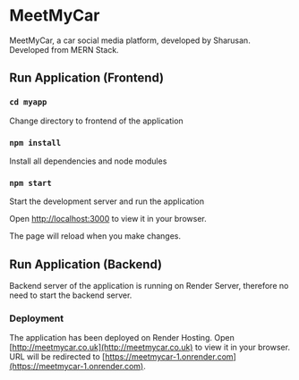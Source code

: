 # MeetMyCar

MeetMyCar, a car social media platform, developed by Sharusan. Developed from MERN Stack.

## Run Application (Frontend)

### `cd myapp`
Change directory to frontend of the application

### `npm install`
Install all dependencies and node modules

### `npm start`
Start the development server and run the application

Open [http://localhost:3000](http://localhost:3000) to view it in your browser.

The page will reload when you make changes.

## Run Application (Backend)

Backend server of the application is running on Render Server, therefore no need to start the backend server.

### Deployment

The application has been deployed on Render Hosting.
Open [http://meetmycar.co.uk](http://meetmycar.co.uk) to view it in your browser.
URL will be redirected to [https://meetmycar-1.onrender.com](https://meetmycar-1.onrender.com).


